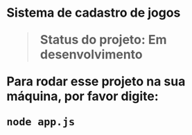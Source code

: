 <h1> Sistema de cadastro de jogos </1>

> Status do projeto: Em desenvolvimento 

Para rodar esse projeto na sua máquina, por favor digite:

```
node app.js
```
